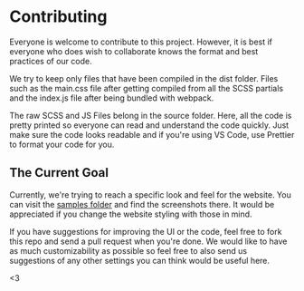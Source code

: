 # Contributing 
Everyone is welcome to contribute to this project. However, it is best if everyone who does wish to collaborate knows the format and best practices of our code.

We try to keep only files that have been compiled in the dist folder. Files such as the main.css file after getting compiled from all the SCSS partials and the index.js file after being bundled with webpack.

The raw SCSS and JS Files belong in the source folder. Here, all the code is pretty printed so everyone can read and understand the code quickly. Just make sure the code looks readable and if you're using VS Code, use Prettier to format your code for you.

## The Current Goal
Currently, we're trying to reach a specific look and feel for the website. You can visit the [samples folder](https://github.com/Martarang/Brawlhalla-picking/tree/main/samples) and find the screenshots there. It would be appreciated if you change the website styling with those in mind.

If you have suggestions for improving the UI or the code, feel free to fork this repo and send a pull request when you're done. We would like to have as much customizability as possible so feel free to also send us suggestions of any other settings you can think would be useful here.

<3